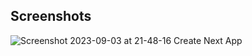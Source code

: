 ## Screenshots

![Screenshot 2023-09-03 at 21-48-16 Create Next App](https://github.com/govindKulk/next-banner-bot-assignment/assets/113257576/4044ddab-45cf-4d8d-873d-ca1b6d472125)
